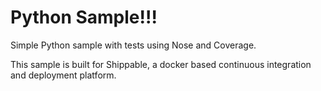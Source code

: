 Python Sample!!!
=====================

Simple Python sample with tests using Nose and Coverage.

This sample is built for Shippable, a docker based continuous integration and deployment platform.
 
